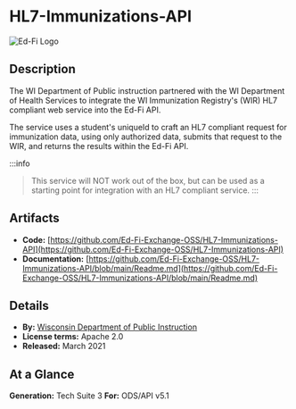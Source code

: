 # HL7-Immunizations-API

![Ed-Fi Logo](https://edfidocs.blob.core.windows.net/$web/img/edfi-exchange/technology/image.png)

## Description

The WI Department of Public instruction partnered with the WI Department of Health Services to integrate the WI Immunization Registry's (WIR) HL7 compliant web service into the Ed-Fi API.

The service uses a student's uniqueId to craft an HL7 compliant request for immunization data, using only authorized data, submits that request to the WIR, and returns the results within the Ed-Fi API.

:::info
> This service will NOT work out of the box, but can be used as a starting point for integration with an HL7 compliant service.
:::

## Artifacts

* **Code:** [https://github.com/Ed-Fi-Exchange-OSS/HL7-Immunizations-API](https://github.com/Ed-Fi-Exchange-OSS/HL7-Immunizations-API)
* **Documentation:** [https://github.com/Ed-Fi-Exchange-OSS/HL7-Immunizations-API/blob/main/Readme.md](https://github.com/Ed-Fi-Exchange-OSS/HL7-Immunizations-API/blob/main/Readme.md)

## Details

* **By:** [Wisconsin Department of Public Instruction](https://dpi.wi.gov)
* **License terms:** Apache 2.0
* **Released:** March 2021

## **At a Glance**

**Generation:** Tech Suite 3
**For:** ODS/API v5.1
